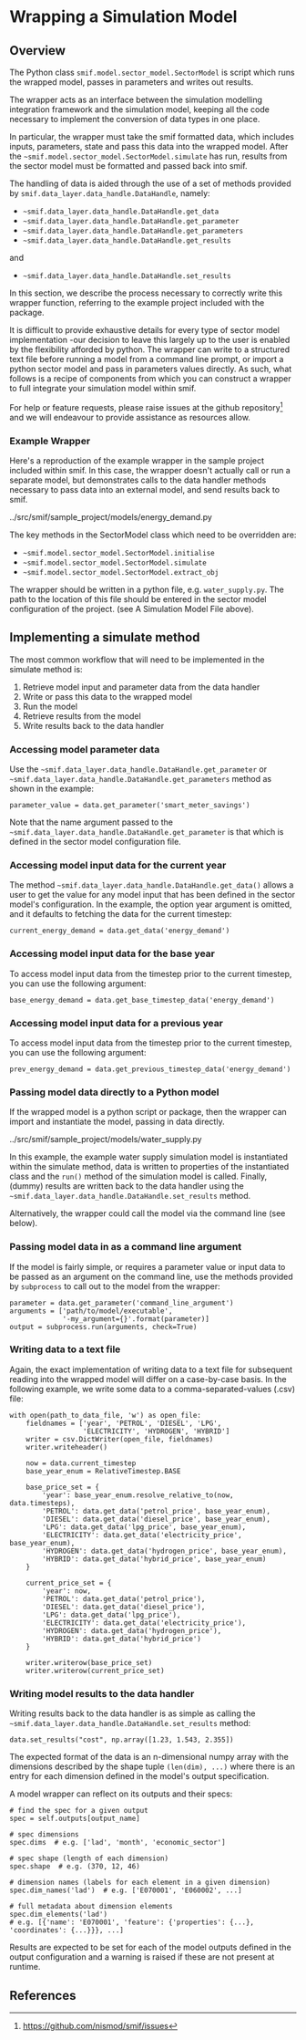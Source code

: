 # Wrapping a Simulation Model

## Overview

The Python class `smif.model.sector_model.SectorModel` is script which
runs the wrapped model, passes in parameters and writes out results.

The wrapper acts as an interface between the simulation modelling
integration framework and the simulation model, keeping all the code
necessary to implement the conversion of data types in one place.

In particular, the wrapper must take the smif formatted data, which
includes inputs, parameters, state and pass this data into the wrapped
model. After the `~smif.model.sector_model.SectorModel.simulate` has
run, results from the sector model must be formatted and passed back
into smif.

The handling of data is aided through the use of a set of methods
provided by `smif.data_layer.data_handle.DataHandle`, namely:

- `~smif.data_layer.data_handle.DataHandle.get_data`
- `~smif.data_layer.data_handle.DataHandle.get_parameter`
- `~smif.data_layer.data_handle.DataHandle.get_parameters`
- `~smif.data_layer.data_handle.DataHandle.get_results`

and

- `~smif.data_layer.data_handle.DataHandle.set_results`

In this section, we describe the process necessary to correctly write
this wrapper function, referring to the example project included with
the package.

It is difficult to provide exhaustive details for every type of sector
model implementation -our decision to leave this largely up to the user
is enabled by the flexibility afforded by python. The wrapper can write
to a structured text file before running a model from a
command line prompt, or import a python sector model and pass in
parameters values directly. As such, what follows is a recipe of
components from which you can construct a wrapper to full integrate your
simulation model within smif.

For help or feature requests, please raise issues at the github
repository[^1] and we will endeavour to provide assistance as resources
allow.

### Example Wrapper

Here's a reproduction of the example wrapper in the sample project
included within smif. In this case, the wrapper doesn't actually call or
run a separate model, but demonstrates calls to the data handler methods
necessary to pass data into an external model, and send results back to
smif.

<div class="literalinclude" language="python" lines="8-70">

../src/smif/sample_project/models/energy_demand.py

</div>

The key methods in the SectorModel class which need to be overridden
are:

- `~smif.model.sector_model.SectorModel.initialise`
- `~smif.model.sector_model.SectorModel.simulate`
- `~smif.model.sector_model.SectorModel.extract_obj`

The wrapper should be written in a python file, e.g. `water_supply.py`.
The path to the location of this file should be entered in the sector
model configuration of the project. (see A Simulation Model File above).

## Implementing a <span class="title-ref">simulate</span> method

The most common workflow that will need to be implemented in the
simulate method is:

1.  Retrieve model input and parameter data from the data handler
2.  Write or pass this data to the wrapped model
3.  Run the model
4.  Retrieve results from the model
5.  Write results back to the data handler

### Accessing model parameter data

Use the `~smif.data_layer.data_handle.DataHandle.get_parameter` or
`~smif.data_layer.data_handle.DataHandle.get_parameters` method as shown
in the example:

    parameter_value = data.get_parameter('smart_meter_savings')

Note that the name argument passed to the
`~smif.data_layer.data_handle.DataHandle.get_parameter` is that which is
defined in the sector model configuration file.

### Accessing model input data for the current year

The method `~smif.data_layer.data_handle.DataHandle.get_data()` allows a
user to get the value for any model input that has been defined in the
sector model's configuration. In the example, the option year argument
is omitted, and it defaults to fetching the data for the current
timestep:

    current_energy_demand = data.get_data('energy_demand')

### Accessing model input data for the base year

To access model input data from the timestep prior to the current
timestep, you can use the following argument:

    base_energy_demand = data.get_base_timestep_data('energy_demand')

### Accessing model input data for a previous year

To access model input data from the timestep prior to the current
timestep, you can use the following argument:

    prev_energy_demand = data.get_previous_timestep_data('energy_demand')

### Passing model data directly to a Python model

If the wrapped model is a python script or package, then the wrapper can
import and instantiate the model, passing in data directly.

<div class="literalinclude" language="python" lines="76-80" dedent="8">

../src/smif/sample_project/models/water_supply.py

</div>

In this example, the example water supply simulation model is
instantiated within the simulate method, data is written to properties
of the instantiated class and the `run()` method of the simulation model
is called. Finally, (dummy) results are written back to the data handler
using the `~smif.data_layer.data_handle.DataHandle.set_results` method.

Alternatively, the wrapper could call the model via the command line
(see below).

### Passing model data in as a command line argument

If the model is fairly simple, or requires a parameter value or input
data to be passed as an argument on the command line, use the methods
provided by `subprocess` to call out to the model from the wrapper:

    parameter = data.get_parameter('command_line_argument')
    arguments = ['path/to/model/executable',
                 '-my_argument={}'.format(parameter)]
    output = subprocess.run(arguments, check=True)

### Writing data to a text file

Again, the exact implementation of writing data to a text file for
subsequent reading into the wrapped model will differ on a case-by-case
basis. In the following example, we write some data to a
comma-separated-values (.csv) file:

    with open(path_to_data_file, 'w') as open_file:
        fieldnames = ['year', 'PETROL', 'DIESEL', 'LPG',
                      'ELECTRICITY', 'HYDROGEN', 'HYBRID']
        writer = csv.DictWriter(open_file, fieldnames)
        writer.writeheader()

        now = data.current_timestep
        base_year_enum = RelativeTimestep.BASE

        base_price_set = {
            'year': base_year_enum.resolve_relative_to(now, data.timesteps),
            'PETROL': data.get_data('petrol_price', base_year_enum),
            'DIESEL': data.get_data('diesel_price', base_year_enum),
            'LPG': data.get_data('lpg_price', base_year_enum),
            'ELECTRICITY': data.get_data('electricity_price', base_year_enum),
            'HYDROGEN': data.get_data('hydrogen_price', base_year_enum),
            'HYBRID': data.get_data('hybrid_price', base_year_enum)
        }

        current_price_set = {
            'year': now,
            'PETROL': data.get_data('petrol_price'),
            'DIESEL': data.get_data('diesel_price'),
            'LPG': data.get_data('lpg_price'),
            'ELECTRICITY': data.get_data('electricity_price'),
            'HYDROGEN': data.get_data('hydrogen_price'),
            'HYBRID': data.get_data('hybrid_price')
        }

        writer.writerow(base_price_set)
        writer.writerow(current_price_set)

### Writing model results to the data handler

Writing results back to the data handler is as simple as calling the
`~smif.data_layer.data_handle.DataHandle.set_results` method:

    data.set_results("cost", np.array([1.23, 1.543, 2.355])

The expected format of the data is an n-dimensional numpy array with the
dimensions described by the shape tuple `(len(dim), ...)` where there is
an entry for each dimension defined in the model's output specification.

A model wrapper can reflect on its outputs and their specs:

    # find the spec for a given output
    spec = self.outputs[output_name]

    # spec dimensions
    spec.dims  # e.g. ['lad', 'month', 'economic_sector']

    # spec shape (length of each dimension)
    spec.shape  # e.g. (370, 12, 46)

    # dimension names (labels for each element in a given dimension)
    spec.dim_names('lad')  # e.g. ['E070001', 'E060002', ...]

    # full metadata about dimension elements
    spec.dim_elements('lad')
    # e.g. [{'name': 'E070001', 'feature': {'properties': {...}, 'coordinates': {...}}}, ...]

Results are expected to be set for each of the model outputs defined in
the output configuration and a warning is raised if these are not
present at runtime.

## References

[^1]: <https://github.com/nismod/smif/issues>
